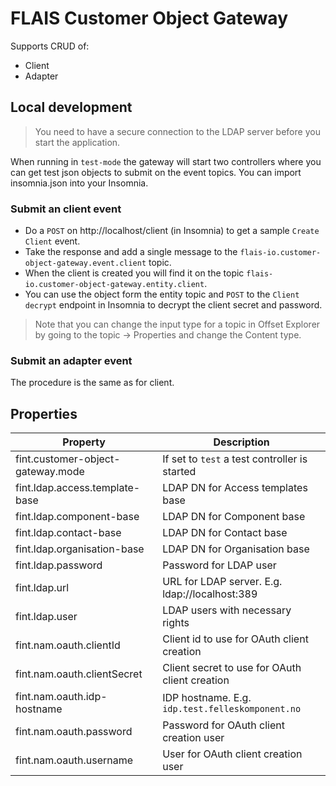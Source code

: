 # FLAIS Customer Object Gateway

Supports CRUD of:

* Client
* Adapter

## Local development

> You need to have a secure connection to the LDAP server before you start the application.

When running in `test-mode` the gateway will start two controllers where you can get test json objects to submit on the
event topics. You can import insomnia.json into your Insomnia.

### Submit an client event

* Do a `POST` on http://localhost/client (in Insomnia) to get a sample `Create Client` event.
* Take the response and add a single message to the `flais-io.customer-object-gateway.event.client` topic.
* When the client is created you will find it on the topic `flais-io.customer-object-gateway.entity.client`.
* You can use the object form the entity topic and `POST` to the `Client decrypt` endpoint in Insomnia to decrypt the
  client secret and password.

> Note that you can change the input type for a topic in Offset Explorer by going to the topic -> Properties and change
> the Content type.

### Submit an adapter event
The procedure is the same as for client.

## Properties

| Property                          | Description                                      |
|-----------------------------------|--------------------------------------------------|
| fint.customer-object-gateway.mode | If set to `test` a test controller is started    |
| fint.ldap.access.template-base    | LDAP DN for Access templates base                |
| fint.ldap.component-base          | LDAP DN for Component base                       |
| fint.ldap.contact-base            | LDAP DN for Contact base                         |
| fint.ldap.organisation-base       | LDAP DN for Organisation base                    |
| fint.ldap.password                | Password for LDAP user                           |
| fint.ldap.url                     | URL for LDAP server. E.g. ldap://localhost:389   |
| fint.ldap.user                    | LDAP users with necessary rights                 |
| fint.nam.oauth.clientId           | Client id to use for OAuth client creation       |
| fint.nam.oauth.clientSecret       | Client secret to use for OAuth client creation   |
| fint.nam.oauth.idp-hostname       | IDP hostname. E.g. `idp.test.felleskomponent.no` |
| fint.nam.oauth.password           | Password for OAuth client creation user          |
| fint.nam.oauth.username           | User for OAuth client creation user              |



